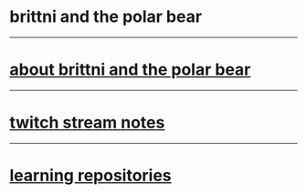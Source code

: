 # brittni and the polar bear

----

# [about brittni and the polar bear](./about.md)

----

# [twitch stream notes](./twitch-stream-notes/)

----

# [learning repositories](./learning-repositories.md)
